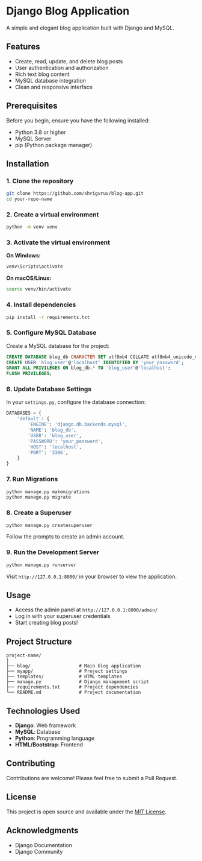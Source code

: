 # Django Blog Application

A simple and elegant blog application built with Django and MySQL.

## Features

- Create, read, update, and delete blog posts
- User authentication and authorization
- Rich text blog content
- MySQL database integration
- Clean and responsive interface

## Prerequisites

Before you begin, ensure you have the following installed:
- Python 3.8 or higher
- MySQL Server
- pip (Python package manager)

## Installation

### 1. Clone the repository

```bash
git clone https://github.com/shriguruu/blog-app.git
cd your-repo-name
```

### 2. Create a virtual environment

```bash
python -m venv venv
```

### 3. Activate the virtual environment

**On Windows:**
```bash
venv\Scripts\activate
```

**On macOS/Linux:**
```bash
source venv/bin/activate
```

### 4. Install dependencies

```bash
pip install -r requirements.txt
```

### 5. Configure MySQL Database

Create a MySQL database for the project:

```sql
CREATE DATABASE blog_db CHARACTER SET utf8mb4 COLLATE utf8mb4_unicode_ci;
CREATE USER 'blog_user'@'localhost' IDENTIFIED BY 'your_password';
GRANT ALL PRIVILEGES ON blog_db.* TO 'blog_user'@'localhost';
FLUSH PRIVILEGES;
```

### 6. Update Database Settings

In your `settings.py`, configure the database connection:

```python
DATABASES = {
    'default': {
        'ENGINE': 'django.db.backends.mysql',
        'NAME': 'blog_db',
        'USER': 'blog_user',
        'PASSWORD': 'your_password',
        'HOST': 'localhost',
        'PORT': '3306',
    }
}
```

### 7. Run Migrations

```bash
python manage.py makemigrations
python manage.py migrate
```

### 8. Create a Superuser

```bash
python manage.py createsuperuser
```

Follow the prompts to create an admin account.

### 9. Run the Development Server

```bash
python manage.py runserver
```

Visit `http://127.0.0.1:8000/` in your browser to view the application.

## Usage

- Access the admin panel at `http://127.0.0.1:8000/admin/`
- Log in with your superuser credentials
- Start creating blog posts!

## Project Structure

```
project-name/
│
├── blog/                  # Main blog application
├── myapp/                 # Project settings
├── templates/             # HTML templates
├── manage.py              # Django management script
├── requirements.txt       # Project dependencies
└── README.md              # Project documentation
```

## Technologies Used

- **Django**: Web framework
- **MySQL**: Database
- **Python**: Programming language
- **HTML/Bootstrap**: Frontend

## Contributing

Contributions are welcome! Please feel free to submit a Pull Request.

## License

This project is open source and available under the [MIT License](LICENSE).


## Acknowledgments

- Django Documentation
- Django Community